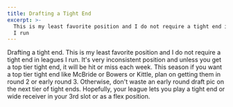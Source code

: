 ```yaml
---
title: Drafting a Tight End
excerpt: >-
  This is my least favorite position and I do not require a tight end in leagues
  I run
---
```

Drafting a tight end.  This is my least favorite position and I do not require a tight end in leagues I run.  It's very inconsistent position and unless you get a top tier tight end, it will be hit or miss each week.   This season if you want a top tier tight end like McBride or Bowers or Kittle, plan on getting them in round 2 or early round 3.  Otherwise, don't waste an early round draft pic on the next tier of tight ends.  Hopefully, your league lets you play a tight end or wide receiver in your 3rd slot or as a flex position.
